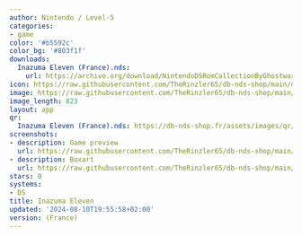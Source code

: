 ```yaml
---
author: Nintendo / Level-5
categories:
- game
color: '#b5592c'
color_bg: '#803f1f'
downloads:
  Inazuma Eleven (France).nds:
    url: https://archive.org/download/NintendoDSRomCollectionByGhostware/Inazuma%20Eleven%20%28France%29.nds
icon: https://raw.githubusercontent.com/TheRinzler65/db-nds-shop/main/docs/assets/images/icons/inazumaeleven.png
image: https://raw.githubusercontent.com/TheRinzler65/db-nds-shop/main/docs/assets/images/icons/inazumaeleven.png
image_length: 823
layout: app
qr:
  Inazuma Eleven (France).nds: https://db-nds-shop.fr/assets/images/qr/inazuma-eleven-france-nds.png
screenshots:
- description: Game preview
  url: https://raw.githubusercontent.com/TheRinzler65/db-nds-shop/main/docs/assets/images/screenshots/inazumaeleven/inazumaeleven.png
- description: Boxart
  url: https://raw.githubusercontent.com/TheRinzler65/db-nds-shop/main/docs/assets/images/boxart/Inazuma%20Eleven%20(France).nds.png
stars: 0
systems:
- DS
title: Inazuma Eleven
updated: '2024-08-10T19:55:58+02:00'
version: (France)
---
```

